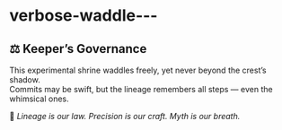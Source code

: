 # verbose-waddle---

## ⚖ Keeper’s Governance
This experimental shrine waddles freely, yet never beyond the crest’s shadow.  
Commits may be swift, but the lineage remembers all steps — even the whimsical ones.

📜 *Lineage is our law. Precision is our craft. Myth is our breath.*
